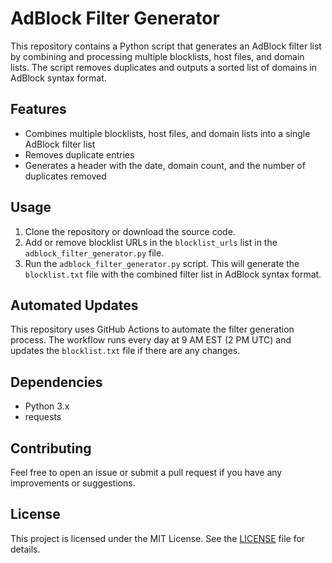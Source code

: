 # AdBlock Filter Generator

This repository contains a Python script that generates an AdBlock filter list by combining and processing multiple blocklists, host files, and domain lists. The script removes duplicates and outputs a sorted list of domains in AdBlock syntax format.

## Features

- Combines multiple blocklists, host files, and domain lists into a single AdBlock filter list
- Removes duplicate entries
- Generates a header with the date, domain count, and the number of duplicates removed

## Usage

1. Clone the repository or download the source code.
2. Add or remove blocklist URLs in the `blocklist_urls` list in the `adblock_filter_generator.py` file.
3. Run the `adblock_filter_generator.py` script. This will generate the `blocklist.txt` file with the combined filter list in AdBlock syntax format.

## Automated Updates

This repository uses GitHub Actions to automate the filter generation process. The workflow runs every day at 9 AM EST (2 PM UTC) and updates the `blocklist.txt` file if there are any changes.

## Dependencies

- Python 3.x
- requests

## Contributing

Feel free to open an issue or submit a pull request if you have any improvements or suggestions.

## License

This project is licensed under the MIT License. See the [LICENSE](LICENSE) file for details.

